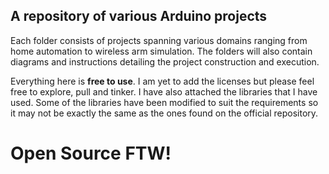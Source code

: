 ## A repository of various Arduino projects

Each folder consists of projects spanning various domains ranging from home automation to wireless arm simulation. The folders will also contain diagrams and instructions detailing the project construction and execution.

Everything here is **free to use**. I am yet to add the licenses but please feel free to explore, pull and tinker. I have also attached the libraries that I have used. Some of the libraries have been modified to suit the requirements so it may not be exactly the same as the ones found on the official repository.

# Open Source FTW!
